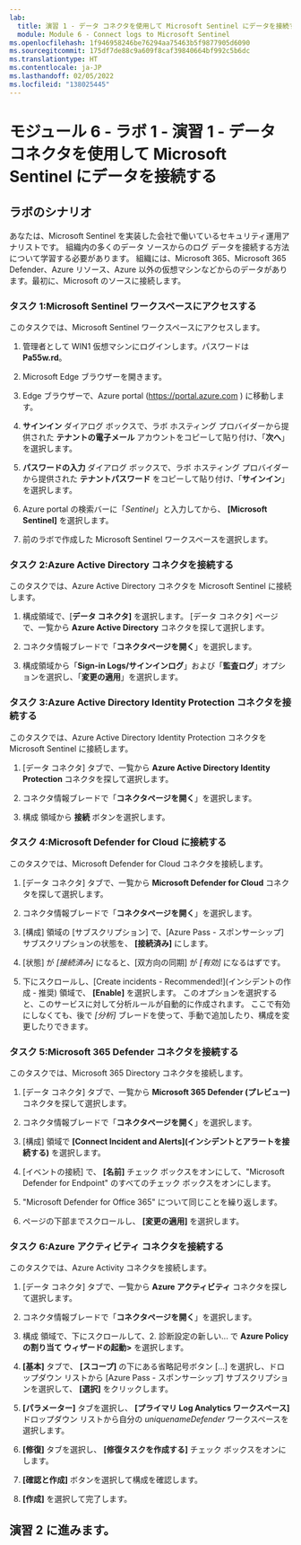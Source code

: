```yaml
---
lab:
  title: 演習 1 - データ コネクタを使用して Microsoft Sentinel にデータを接続する
  module: Module 6 - Connect logs to Microsoft Sentinel
ms.openlocfilehash: 1f946958246be76294aa75463b5f9877905d6090
ms.sourcegitcommit: 175df7de88c9a609f8caf39840664bf992c5b6dc
ms.translationtype: HT
ms.contentlocale: ja-JP
ms.lasthandoff: 02/05/2022
ms.locfileid: "138025445"
---
```

# <a name="module-6---lab-1---exercise-1---connect-data-to-microsoft-sentinel-using-data-connectors"></a>モジュール 6 - ラボ 1 - 演習 1 - データ コネクタを使用して Microsoft Sentinel にデータを接続する

## <a name="lab-scenario"></a>ラボのシナリオ

あなたは、Microsoft Sentinel を実装した会社で働いているセキュリティ運用アナリストです。 組織内の多くのデータ ソースからのログ データを接続する方法について学習する必要があります。 組織には、Microsoft 365、Microsoft 365 Defender、Azure リソース、Azure 以外の仮想マシンなどからのデータがあります。最初に、Microsoft のソースに接続します。


### <a name="task-1-access-the-microsoft-sentinel-workspace"></a>タスク 1:Microsoft Sentinel ワークスペースにアクセスする

このタスクでは、Microsoft Sentinel ワークスペースにアクセスします。

1. 管理者として WIN1 仮想マシンにログインします。パスワードは **Pa55w.rd**。  

1. Microsoft Edge ブラウザーを開きます。

1. Edge ブラウザーで、Azure portal (https://portal.azure.com ) に移動します。

1. **サインイン** ダイアログ ボックスで、ラボ ホスティング プロバイダーから提供された **テナントの電子メール** アカウントをコピーして貼り付け、「**次へ**」を選択します。

1. **パスワードの入力** ダイアログ ボックスで、ラボ ホスティング プロバイダーから提供された **テナントパスワード** をコピーして貼り付け、「**サインイン**」を選択します。

1. Azure portal の検索バーに「*Sentinel*」と入力してから、 **[Microsoft Sentinel]** を選択します。

1. 前のラボで作成した Microsoft Sentinel ワークスペースを選択します。


### <a name="task-2-connect-the-azure-active-directory-connector"></a>タスク 2:Azure Active Directory コネクタを接続する

このタスクでは、Azure Active Directory コネクタを Microsoft Sentinel に接続します。

1. 構成領域で、[**データ コネクタ]** を選択します。 [データ コネクタ] ページで、一覧から **Azure Active Directory** コネクタを探して選択します。

1. コネクタ情報ブレードで「**コネクタページを開く**」を選択します。

1. 構成領域から「**Sign-in Logs/サインインログ**」および「**監査ログ**」オプションを選択し、「**変更の適用**」を選択します。


### <a name="task-3-connect-the-azure-active-directory-identity-protection-connector"></a>タスク 3:Azure Active Directory Identity Protection コネクタを接続する

このタスクでは、Azure Active Directory Identity Protection コネクタを Microsoft Sentinel に接続します。

1. [データ コネクタ] タブで、一覧から **Azure Active Directory Identity Protection** コネクタを探して選択します。

1. コネクタ情報ブレードで「**コネクタページを開く**」を選択します。

1. 構成 領域から **接続** ボタンを選択します。


### <a name="task-4-connect-the-microsoft-defender-for-cloud-connector"></a>タスク 4:Microsoft Defender for Cloud に接続する

このタスクでは、Microsoft Defender for Cloud コネクタを接続します。

1. [データ コネクタ] タブで、一覧から **Microsoft Defender for Cloud** コネクタを探して選択します。

1. コネクタ情報ブレードで「**コネクタページを開く**」を選択します。

1. [構成] 領域の [サブスクリプション] で、[Azure Pass - スポンサーシップ] サブスクリプションの状態を、 **[接続済み]** にします。

1. [状態] が *[接続済み]* になると、[双方向の同期] が *[有効]* になるはずです。

1. 下にスクロールし、[Create incidents - Recommended!]\(インシデントの作成 - 推奨\) 領域で、 **[Enable]** を選択します。 このオプションを選択すると、このサービスに対して分析ルールが自動的に作成されます。 ここで有効にしなくても、後で *[分析]* ブレードを使って、手動で追加したり、構成を変更したりできます。


### <a name="task-5-connect-the-microsoft-365-defender-connector"></a>タスク 5:Microsoft 365 Defender コネクタを接続する

このタスクでは、Microsoft 365 Directory コネクタを接続します。

1. [データ コネクタ] タブで、一覧から **Microsoft 365 Defender (プレビュー)** コネクタを探して選択します。

1. コネクタ情報ブレードで「**コネクタページを開く**」を選択します。

1. [構成] 領域で **[Connect Incident and Alerts]\(インシデントとアラートを接続する\)** を選択します。 

1. [イベントの接続] で、 **[名前]** チェック ボックスをオンにして、"Microsoft Defender for Endpoint" のすべてのチェック ボックスをオンにします。

1. "Microsoft Defender for Office 365" について同じことを繰り返します。

1. ページの下部までスクロールし、 **[変更の適用]** を選択します。


### <a name="task-6-connect-the-azure-activity-connector"></a>タスク 6:Azure アクティビティ コネクタを接続する

このタスクでは、Azure Activity コネクタを接続します。

1. [データ コネクタ] タブで、一覧から **Azure アクティビティ** コネクタを探して選択します。

1. コネクタ情報ブレードで「**コネクタページを開く**」を選択します。

1. 構成 領域で、下にスクロールして、2. 診断設定の新しい... で **Azure Policy の割り当て ウィザードの起動>** を選択します。

1. **[基本]** タブで、 **[スコープ]** の下にある省略記号ボタン [...] を選択し、ドロップダウン リストから [Azure Pass - スポンサーシップ] サブスクリプションを選択して、 **[選択]** をクリックします。

1. **[パラメーター]** タブを選択し、 **[プライマリ Log Analytics ワークスペース]** ドロップダウン リストから自分の *uniquenameDefender* ワークスペースを選択します。

1. **[修復]** タブを選択し、 **[修復タスクを作成する]** チェック ボックスをオンにします。

1. **[確認と作成]** ボタンを選択して構成を確認します。

1. **[作成]** を選択して完了します。

## <a name="proceed-to-exercise-2"></a>演習 2 に進みます。
